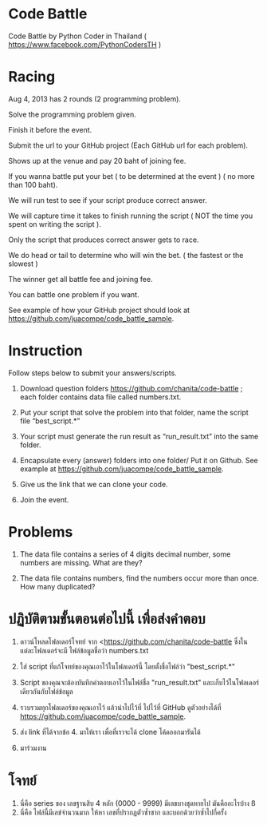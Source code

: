 Code Battle
===========

Code Battle by Python Coder in Thailand ( https://www.facebook.com/PythonCodersTH )

Racing
=======
Aug 4, 2013 has 2 rounds (2 programming problem).

Solve the programming problem given.

Finish it before the event.

Submit the url to your GitHub project (Each GitHub url for each problem).

Shows up at the venue and pay 20 baht of joining fee.

If you wanna battle put your bet ( to be determined at the event ) ( no more than 100 baht).

We will run test to see if your script produce correct answer.

We will capture time it takes to finish running the script ( NOT the time you spent on writing the script ).

Only the script that produces correct answer gets to race.

We do head or tail to determine who will win the bet. ( the fastest or the slowest )

The winner get all battle fee and joining fee.

You can battle one problem if you want.

See example of how your GitHub project should look at https://github.com/juacompe/code_battle_sample.



Instruction
=============

Follow steps below to submit your answers/scripts.

1. Download question folders https://github.com/chanita/code-battle  ; each folder contains data file called numbers.txt.

2. Put your script that solve the problem into that folder, name the script file “best_script.*”

3. Your script must generate the run result as “run_result.txt” into the same folder.

4. Encapsulate every (answer) folders into one folder/ Put it on Github. See example at https://github.com/juacompe/code_battle_sample.

5. Give us the link that we can clone your code.

6. Join the event.


Problems
===========

1. The data file contains a series of 4 digits decimal number, some numbers are missing. What are they?

2. The data file contains numbers, find the numbers occur more than once. How many duplicated?


ปฏิบัติตามขั้นตอนต่อไปนี้ เพื่อส่งคำตอบ
=============================

1. ดาวน์โหลดโฟลเดอร์โจทย์ จาก <https://github.com/chanita/code-battle ซึ่งในแต่ละโฟลเดอร์จะมี ไฟล์ข้อมูลชื่อว่า numbers.txt

2. ใส่ script ที่แก้โจทย์ของคุณเอาไว้ในโฟลเดอร์นี้ โดยตั้งชื่อไฟล์ว่า "best_script.*"

3. Script ของคุณจะต้องบันทึกคำตอบเอาไว้ในไฟล์ชื่อ "run_result.txt" และเก็บไว้ในโฟลเดอร์เดียวกันกับไฟล์ข้อมูล

4. รวบรวมทุกโฟลเดอร์ของคุณเอาไว้ แล้วนำไปไว้ที่ ไปไว้ที่ GitHub ดูตัวอย่างได้ที่ https://github.com/juacompe/code_battle_sample.

5. ส่ง link ที่ได้จากข้อ 4. มาให้เรา เพื่อที่เราจะได้ clone โค้ดออกมารันได้

6. มาร่วมงาน


โจทย์
======

1. นี่คือ series ของ เลขฐานสิบ 4 หลัก (0000 - 9999) มีเลขบางชุดหายไป มันคืออะไรบ้าง
ß
2. นี่คือ ไฟล์นี้มีเลข่จำนวนมาก ให้หา เลขที่ปรากฏตัวซ้ำซาก และบอกด้วยว่าซ้ำไปกี่ครั้ง






